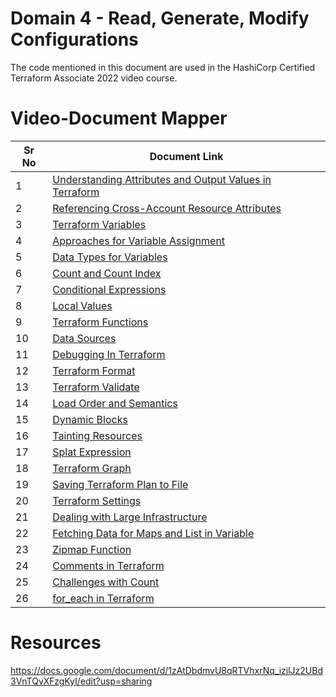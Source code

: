 # Domain 4 - Read, Generate, Modify Configurations

The code mentioned in this document are used in the HashiCorp Certified Terraform Associate 2022 video course.


# Video-Document Mapper

| Sr No | Document Link |
| ------ | ------ |
| 1 | [Understanding Attributes and Output Values in Terraform][PlDa] |
| 2 | [Referencing Cross-Account Resource Attributes][PlDb] |
| 3 | [Terraform Variables][PlDc] |
| 4 | [Approaches for Variable Assignment][PlDd] |
| 5 | [Data Types for Variables][PlDe] |
| 6 | [Count and Count Index][PlDf] |
| 7 | [Conditional Expressions][PlDg] |
| 8 | [Local Values][PlDh] |
| 9 | [Terraform Functions][PlDi] |
| 10 | [Data Sources][PlDj] |
| 11 | [Debugging In Terraform][PlDk] |
| 12 | [Terraform Format][PlDl] |
| 13 | [Terraform Validate][PlDm] |
| 14 | [Load Order and Semantics][PlDn] |
| 15 | [Dynamic Blocks][PlDo] |
| 16 | [Tainting Resources][PlDp] |
| 17 | [Splat Expression][PlDq] |
| 18 | [Terraform Graph][PlDr] |
| 19 | [Saving Terraform Plan to File][PlDs] |
| 20 | [Terraform Settings][PlDt] |
| 21 | [Dealing with Large Infrastructure][PlDu] |
| 22 | [Fetching Data for Maps and List in Variable][PlDv] |
| 23 | [Zipmap Function][PlDw] |
| 24 | [Comments in Terraform][PlDx] |
| 25 | [Challenges with Count][PlDy] |
| 26 | [for_each in Terraform][PlDz] |

[PlDa]: <./attributes.tf>
[PlDb]: <./reference.md>
[PlDc]: <./terraform-variables.md>
[PlDd]: <./variable-assignment.md>
[PlDe]: <./data-types.md>
[PlDf]: <./counte-parameter.md>
[PlDg]: <./conditional.md>
[PlDh]: <./local-values.md>
[PlDi]: <./functions.md>
[PlDj]: <./data-sources.md>
[PlDk]: <./debugging.md>
[PlDl]: <./terraform-format.md>
[PlDm]: <./terraform-validate.md>
[PlDo]: <./dynamic-block.md>
[PlDn]: <./load-order.md>
[PlDp]: <./taint.md>
[PlDq]: <./splat-expression.md>
[PlDr]: <./graph.md>
[PlDs]: <./plan-to-file.md>
[PlDt]: <./settings.md>
[PlDu]: <./large-infra.md>
[PlDv]: <./fetch-values-variables.tf>
[PlDw]: <./zipmap.tf>
[PlDx]: <./tf-comments.tf>
[PlDy]: <./challenge-count.md>
[PlDz]: <./for_each.md>


# Resources
https://docs.google.com/document/d/1zAtDbdmvU8qRTVhxrNq_izjlJz2UBd3VnTQvXFzgKyI/edit?usp=sharing
